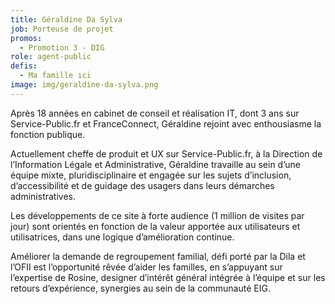 ```yaml
---
title: Géraldine Da Sylva
job: Porteuse de projet
promos:
  - Promotion 3 - DIG
role: agent-public
defis:
  - Ma famille ici
image: img/geraldine-da-sylva.png
---
```


Après 18 années en cabinet de conseil et réalisation IT, dont 3 ans sur Service-Public.fr et FranceConnect, Géraldine rejoint avec enthousiasme la fonction publique.

Actuellement cheffe de produit et UX sur Service-Public.fr, à la Direction de l’Information Légale et Administrative, Géraldine travaille au sein d’une équipe mixte, pluridisciplinaire et engagée sur les sujets d’inclusion, d’accessibilité et de guidage des usagers dans leurs démarches administratives.

Les développements de ce site à forte audience (1 million de visites par jour) sont orientés en fonction de la valeur apportée aux utilisateurs et utilisatrices, dans une logique d’amélioration continue.

Améliorer la demande de regroupement familial, défi porté par la Dila et l’OFII est l’opportunité rêvée d’aider les familles, en s’appuyant sur l’expertise de Rosine, designer d’intérêt général intégrée à l’équipe et sur les retours d’expérience, synergies au sein de la communauté EIG.
